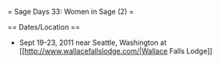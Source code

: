 = Sage Days 33: Women in Sage (2) =


== Dates/Location ==

 * Sept 19-23, 2011 near Seattle, Washington at [[http://www.wallacefallslodge.com/|Wallace Falls Lodge]]

